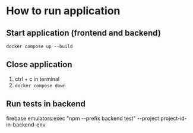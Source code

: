 # How to run application
## Start application (frontend and backend)
`docker compose up --build`

## Close application
1. ctrl + c in terminal
2. `docker compose down`

## Run tests in backend
firebase emulators:exec "npm --prefix backend test" --project project-id-in-backend-env

